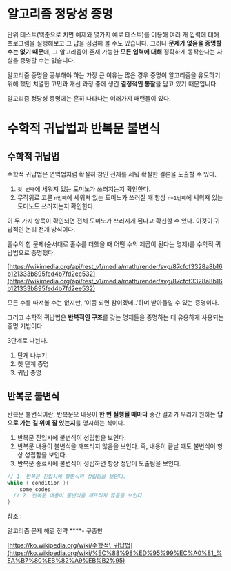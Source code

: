 # 알고리즘 정당성 증명

단위 테스트(백준으로 치면 예제와 몇가지 예로 테스트)를 이용해 여러 개 입력에 대해 프로그램을 실행해보고 그 답을 점검해 볼 수도 있습니다. 그러나 **문제가 없음을 증명할 수는 없기 때문**에, 그 알고리즘이 존재 가능한 **모든 입력에 대해** 정확하게 동작한다는 사실을 증명할 수는 없습니다.

알고리즘 증명을 공부해야 하는 가장 큰 이유는 많은 경우 증명이 알고리즘을 유도하기 위해 했던 치열한 고민과 개선 과정 중에 생긴 **결정적인 통찰**을 담고 있기 때문입니다.

알고리즘 정당성 증명에는 흔히 나타나는 여러가지 패턴들이 있다.

# 수학적 귀납법과 반복문 불변식

## 수학적 귀납법

수학적 귀납법은 연역법처럼 확실히 참인 전제를 세워 확실한 결론을 도출할 수 있다.

1. `첫 번째`에 세워져 있는 도미노가 쓰러지는지 확인한다.
2. 무작위로 고른 `n번째`에 세워져 있는 도미노가 쓰러질 때 항상 `n+1번째`에 세워져 있는 도미노도 쓰러지는지 확인한다.

이 두 가지 항목이 확인되면 전체 도미노가 쓰러지게 된다고 확신할 수 있다. 이것이 귀납적인 논리 전개 방식이다.

홀수의 합 문제(순서대로 홀수를 더했을 때 어떤 수의 제곱이 된다는 명제)를 수학적 귀납법으로 증명했다.

[https://wikimedia.org/api/rest_v1/media/math/render/svg/87cfcf3328a8b16b121333b895fed4b7fd2ee532](https://wikimedia.org/api/rest_v1/media/math/render/svg/87cfcf3328a8b16b121333b895fed4b7fd2ee532)

모든 수를 따져볼 수는 없지만, ‘이쯤 되면 참이겠네..’하며 받아들일 수 있는 증명이다.

그리고 수학적 귀납법은 **반복적인 구조**를 갖는 명제들을 증명하는 데 유용하게 사용되는 증명 기법이다.

3단계로 나뉜다.

1. 단계 나누기
2. 첫 단계 증명
3. 귀납 증명

## 반복문 불변식

반복문 불변식이란, 반복문으 내용이 **한 번 실행될 때마다** 중간 결과가 우리가 원하는 **답으로 가는 길 위에 잘 있는지**를 명시하는 식이다.

1. 반복문 진입시에 불변식이 성립함을 보인다.
2. 반복문 내용이 불변식을 깨뜨리지 않음을 보인다. 즉, 내용이 끝날 때도 불변식이 항상 성립함을 보인다.
3. 반복문 종료시에 불변식이 성립하면 항상 정답이 도출됨을 보인다.

```cpp
// 1. 반복문 진입시에 불변식이 성립함을 보인다.
while ( condition ){
	some_codes
  // 2. 반복문 내용이 불변식을 깨뜨리지 않음을 보인다.
}
```

참조 :

알고리즘 문제 해결 전략 \*\*\*\*- 구종만

[https://ko.wikipedia.org/wiki/수학적\_귀납법](https://ko.wikipedia.org/wiki/%EC%88%98%ED%95%99%EC%A0%81_%EA%B7%80%EB%82%A9%EB%B2%95)
